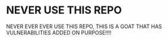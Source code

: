 # NEVER USE THIS REPO

NEVER EVER EVER USE THIS REPO, THIS IS A GOAT THAT HAS VULNERABILITIES ADDED ON PURPOSE!!!!
